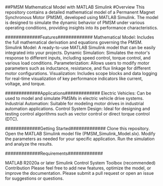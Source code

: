 ##PMSM Mathematical Model with MATLAB Simulink
#Overview
This repository contains a detailed mathematical model of a Permanent Magnet Synchronous Motor (PMSM), developed using MATLAB Simulink. The model is designed to simulate the dynamic behavior of PMSM under various operating conditions, providing insights into its performance characteristics.

#############Features#############
Mathematical Model: Includes the full mathematical derivation and equations governing the PMSM.
Simulink Model: A ready-to-use MATLAB Simulink model that can be easily integrated into your projects.
Dynamic Simulation: Simulates the motor's response to different inputs, including speed control, torque control, and various load conditions.
Parameterization: Allows users to modify motor parameters such as inductance, resistance, and flux linkage for different motor configurations.
Visualization: Includes scope blocks and data logging for real-time visualization of key performance indicators like current, voltage, and torque.

#############Applications#############
Electric Vehicles: Can be used to model and simulate PMSMs in electric vehicle drive systems.
Industrial Automation: Suitable for modeling motor drives in industrial automation applications.
Control System Design: Ideal for designing and testing control algorithms such as vector control or direct torque control (DTC).


#############Getting Started#############
Clone this repository.
Open the MATLAB Simulink model file (PMSM_Simulink_Model.slx).
Modify the parameters as needed for your specific application.
Run the simulation and analyze the results.

#############Requirements#############

MATLAB R2020a or later
Simulink
Control System Toolbox (recommended)
Contribution
Please feel free to add new features, optimize the model, or improve the documentation. Please submit a pull request or open an issue for suggestions or questions.

